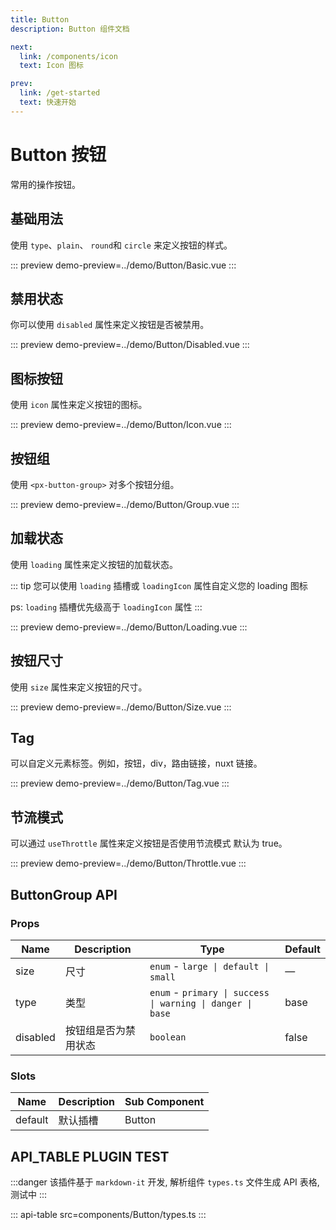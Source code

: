 ```yaml
---
title: Button
description: Button 组件文档

next:
  link: /components/icon
  text: Icon 图标

prev:
  link: /get-started
  text: 快速开始
---
```


# Button 按钮

常用的操作按钮。

## 基础用法

使用 `type`、`plain`、 `round`和 `circle` 来定义按钮的样式。

::: preview
demo-preview=../demo/Button/Basic.vue
:::

## 禁用状态

你可以使用 `disabled` 属性来定义按钮是否被禁用。

::: preview
demo-preview=../demo/Button/Disabled.vue
:::

## 图标按钮

使用 `icon` 属性来定义按钮的图标。

::: preview
demo-preview=../demo/Button/Icon.vue
:::

## 按钮组

使用 `<px-button-group>` 对多个按钮分组。

::: preview
demo-preview=../demo/Button/Group.vue
:::

## 加载状态

使用 `loading` 属性来定义按钮的加载状态。

::: tip
您可以使用 `loading` 插槽或 `loadingIcon` 属性自定义您的 loading 图标

ps: `loading` 插槽优先级高于 `loadingIcon` 属性
:::

::: preview
demo-preview=../demo/Button/Loading.vue
:::

## 按钮尺寸

使用 `size` 属性来定义按钮的尺寸。

::: preview
demo-preview=../demo/Button/Size.vue
:::

## Tag

可以自定义元素标签。例如，按钮，div，路由链接，nuxt 链接。

::: preview
demo-preview=../demo/Button/Tag.vue
:::

## 节流模式

可以通过 `useThrottle` 属性来定义按钮是否使用节流模式 默认为 true。

::: preview
demo-preview=../demo/Button/Throttle.vue
:::


## ButtonGroup API

### Props

| Name     | Description          | Type                                                             | Default |
| -------- | -------------------- | ---------------------------------------------------------------- | ------- |
| size     | 尺寸                 | `enum` - `large \| default \| small`                              | —       |
| type     | 类型                 | `enum` - `primary \| success \| warning \| danger \| base`        | base    |
| disabled | 按钮组是否为禁用状态 | `boolean`                                                           | false   |

### Slots

| Name    | Description | Sub Component |
| ------- | ----------- | ------------- |
| default | 默认插槽    | Button         |

## API_TABLE PLUGIN TEST

:::danger
该插件基于 `markdown-it` 开发, 解析组件 `types.ts` 文件生成 API 表格, 测试中
:::

::: api-table src=components/Button/types.ts
:::

